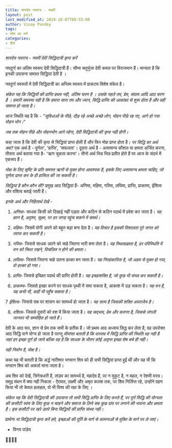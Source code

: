 ```yaml
---
title: शारदेय नवरात्र - नवमीं
layout: post
last_modified_at: 2019-10-07T08:55:00
author: Vinay Pandey
tags:
- सोम का मर्म
categories:
- दीर्घ
---
```

*शारदेय नवरात्र - नवमीं*
*देवी सिद्धिदात्री कृपा करें*

नवदुर्गा का अंतिम स्वरूप देवी सिद्धिदात्री हैं। सौम्य चतुर्भुजा देवी कमल पर विराजमान हैं। मान्यता है कि इनकी उपासना समस्त सिद्धियां देती है ।

नवदुर्गा स्वरूपों में देवी सिद्धिदात्री का अन्तिम स्वरूप में प्राकट्य विशेष संकेत है। 

*संकेत यह कि सिद्धियों की प्राप्ति प्रथम नही, अंतिम चरण है । उसके पहले तप, प्रेम, संग्राम आदि आठ चरण है । हमारी समस्या यही है कि हमारा सारा तप और ध्यान, सिद्धि प्राप्ति की आकांक्षा से शुरू होता है और वहीं समाप्त हो जाता है।* 

आज स्थिति यह है कि - 
_"सुविधाओं के पीछे, दौड़ रहे अच्छे अच्छे लोग,_
_मोहन पीछे रह गए, आगे हो गया मोहन भोग।_"

*जब तक मोहन पीछे और मोहनभोग आगे रहेगा, देवी सिद्धिदात्री की कृपा नही होगी।*

 कहा जाता है कि देवी की कृपा से सिद्धियां प्राप्त होती हैं और फिर मोक्ष प्राप्त  होता है। *पर सिद्धि का अर्थ क्या?* एक अर्थ है -  पूर्णता', 'प्राप्ति', 'सफलता'। दूसरा अर्थ है - असामान्य कौशल या क्षमता अर्जित करना, तीसरा अर्थ बताया गया है- 'ऋण चुकता करना'। तीनो अर्थ भिन्न भिन्न प्रतीत होते हैं पर आज के संदर्भ में एकरूप हैं।

*मोक्ष के लिए सृष्टि के प्रति समस्त ऋणों से मुक्त होना आवश्यक है, इसके लिए असामान्य क्षमता चाहिए, जो पूर्णता प्राप्त कर के ही हासिल की जा सकती है।* 

*सिद्धियां है कौन कौन सी?* प्रमुख आठ सिद्धियां हैं- अणिमा, महिमा, गरिमा, लघिमा, प्राप्ति, प्राकाम्य, ईशित्व और वशित्व बताई जाती हैं।  

*इनके अर्थ और निहितार्थ देखें -*

1. *अणिमा*- साधक किसी को दिखाई नहीं पड़ता और कठिन से कठिन पदार्थ में प्रवेश कर जाता है। *यह ज्ञान है, अदृश्य, सूक्ष्म, पर हर जगह पहुंच सकने में समर्थ।*

2. *महिमा*- जिसमें योगी अपने को बहुत बड़ा बना देता है। *यह विचार है इसकी विशालता पूरे जगत को व्याप्त कर सकती है।*

3. *गरिमा*- जिससे साधक अपने को चाहे जितना भारी बना लेता है। *यह स्थितप्रज्ञता है, हर परिस्थिति में मन को स्थिर रखने, विचलित न होने की क्षमता।* 

4. *लघिमा*- जिससे जितना चाहे उतना हल्का बन जाता है। *यह निरहंकारिता है, जो अहम से मुक्त हो गया, वो हल्का हो गया।* 

5. *प्राप्ति*- जिससे इच्छित पदार्थ की प्राप्ति होती है। *यह इच्छाशक्ति है, जो कुछ भी संभव कर सकती है।* 

6. *प्राकाम्य*- जिससे इच्छा करने पर साधक पृथ्वी में समा सकता है, आकाश में उड़ सकता है। *यह मन है, यह कभी भी, कहीं भी पहुँच सकता है।* 

7 *ईशित्व*- जिससे सब पर शासन का सामर्थ्य हो जाता है। *यह सत्य है जिसकी शक्ति अपराजेय है।*

8. *वशित्व*- जिससे दूसरों को वश में किया जाता है। *यह सद्भाव, प्रेम और करुणा है, जिससे जंगली जानवर भी सम्मोहित हो जाते हैं।* 

देवी के आठ रूप, ज्ञान से प्रेम तक सभी के प्रतीक हैं। जो प्रथम आठ अध्याय सिद्ध कर लेता है, वह उपरोक्त आठ सिद्धि पाने योग्य हो जाता है परन्तु *मीमांसा बताती है कि वास्तव में सिद्धि प्राप्ति की स्थिति वह नही है जहां हर इच्छा पूर्ण हो जाये बल्कि वह है कि साधक के भीतर कोई अतृप्त इच्छा शेष बचे ही नही।*

*यही निर्वाण है, मोक्ष है।* 

कथा यह भी बताती है कि अर्द्ध नारीश्वर भगवान शिव को ही सभी सिद्धियां प्राप्त हुईं थीं और यह भी कि भगवान शिव को अकर्ता माना जाता है। 

अब शिव को देखें, त्रिनेत्रधारी हैं, तांडव का सामर्थ्य है, महादेव हैं, पर न मुकुट है, न महल, न रेशमी वस्त्र। समुद्र मंथन में क्या नही निकला - ऐरावत, लक्ष्मी और अमृत कलश तक, पर शिव निर्लिप्त रहे, उन्होंने ग्रहण किया भी तो केवल हलाहल, वो भी विश्व की रक्षा के लिए । 

*संकेत यह कि  देवी  सिद्धिदात्री की उपासना तो सभी सिद्धि प्राप्ति के लिए करते हैं, पर पूर्ण सिद्धि की योग्यता की कसौटी स्वंय के लिए कुछ न चाहने और समाज के लिये सब कुछ दांव पर लगाने की भावना और क्षमता है। इस कसौटी पर खरे उतरे बिना सिद्धियों की प्राप्ति संभव नही।*

प्रार्थना
*मां सिद्धिदात्री कृपा करें*
*हमे, इच्छाओं की पूर्ति के मार्ग से कामनाओं से मुक्ति के मार्ग पर ले जाएं।*

- विनय पांडेय

🙏🌷🌷🙏


